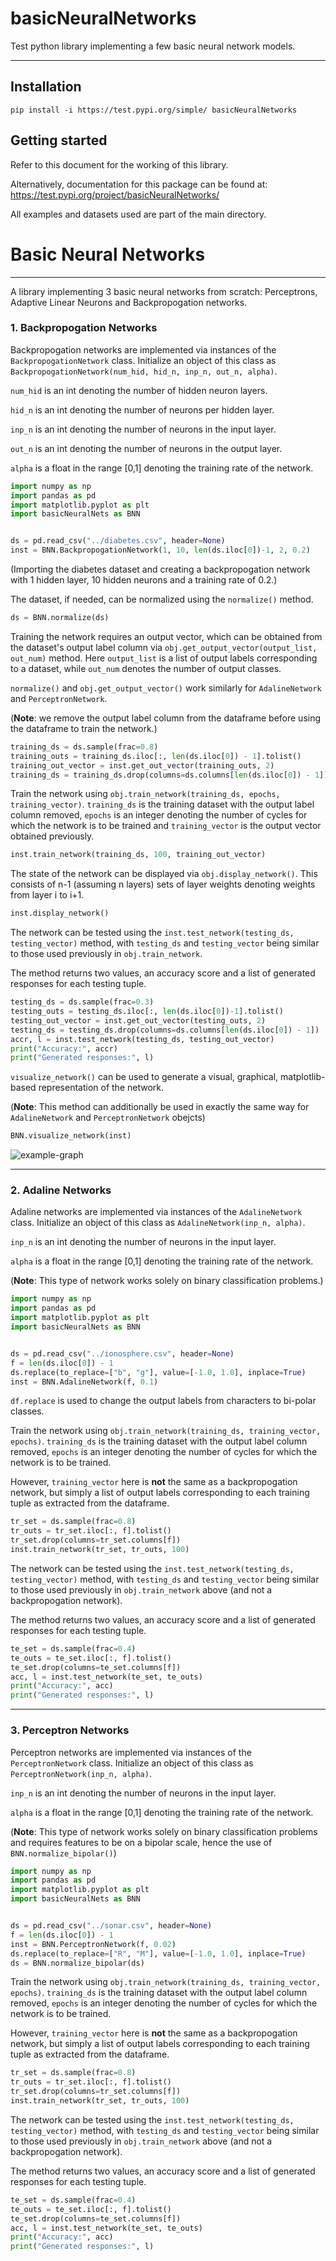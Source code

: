 # basicNeuralNetworks
Test python library implementing a few basic neural network models.

***
## Installation
```
pip install -i https://test.pypi.org/simple/ basicNeuralNetworks
```

## Getting started
Refer to this document for the working of this library.

Alternatively, documentation for this package can be found at: https://test.pypi.org/project/basicNeuralNetworks/

All examples and datasets used are part of the main directory.

# Basic Neural Networks
***
A library implementing 3 basic neural networks from scratch: Perceptrons, Adaptive Linear Neurons and 
Backpropogation networks.

### 1. Backpropogation Networks
Backpropogation networks are implemented via instances of the `BackpropogationNetwork` class.
Initialize an object of this class as `BackpropogationNetwork(num_hid, hid_n, inp_n, out_n, alpha)`.

`num_hid` is an int denoting the number of hidden neuron layers.

`hid_n` is an int denoting the number of neurons per hidden layer.

`inp_n` is an int denoting the number of neurons in the input layer.

`out_n` is an int denoting the number of neurons in the output layer.

`alpha` is a float in the range [0,1] denoting the training rate of the network.

```python
import numpy as np
import pandas as pd
import matplotlib.pyplot as plt
import basicNeuralNets as BNN


ds = pd.read_csv("../diabetes.csv", header=None)
inst = BNN.BackpropogationNetwork(1, 10, len(ds.iloc[0])-1, 2, 0.2)
```
(Importing the diabetes dataset and creating a backpropogation network with 1 hidden layer, 
10 hidden neurons and a training rate of 0.2.)

The dataset, if needed, can be normalized using the `normalize()` method.
```python
ds = BNN.normalize(ds)
```
Training the network requires an output vector, which can be obtained from the dataset's
output label column via `obj.get_output_vector(output_list, out_num)` method. Here `output_list` is
a list of output labels corresponding to a dataset, while `out_num` denotes the number of output classes.

`normalize()` and `obj.get_output_vector()` work similarly for `AdalineNetwork` and `PerceptronNetwork`.

(**Note**: we remove the output label column from the dataframe before using the dataframe to train the network.)
```python
training_ds = ds.sample(frac=0.8)
training_outs = training_ds.iloc[:, len(ds.iloc[0]) - 1].tolist()
training_out_vector = inst.get_out_vector(training_outs, 2)
training_ds = training_ds.drop(columns=ds.columns[len(ds.iloc[0]) - 1])
```
Train the network using `obj.train_network(training_ds, epochs, training_vector)`.
`training_ds` is the training dataset with the output label column removed, `epochs` is an integer
denoting the number of cycles for which the network is to be trained and `training_vector` is the output vector
obtained previously.
```python
inst.train_network(training_ds, 100, training_out_vector)
```
The state of the network can be displayed via `obj.display_network()`. This consists of 
n-1 (assuming n layers) sets of layer weights denoting weights from layer i to i+1.
```python
inst.display_network()
```
The network can be tested using the `inst.test_network(testing_ds, testing_vector)` method,
with `testing_ds` and `testing_vector` being similar to those used previously in `obj.train_network`.

The method returns two values, an accuracy score and a list of generated responses for each testing tuple.
```python
testing_ds = ds.sample(frac=0.3)
testing_outs = testing_ds.iloc[:, len(ds.iloc[0])-1].tolist()
testing_out_vector = inst.get_out_vector(testing_outs, 2)
testing_ds = testing_ds.drop(columns=ds.columns[len(ds.iloc[0]) - 1])
accr, l = inst.test_network(testing_ds, testing_out_vector)
print("Accuracy:", accr)
print("Generated responses:", l)
```
`visualize_network()` can be used to generate a visual, graphical, matplotlib-based representation of the network.

(**Note**: This method can additionally be used in exactly the same way for `AdalineNetwork` and `PerceptronNetwork` obejcts)
```python
BNN.visualize_network(inst)
```
![example-graph](https://drive.google.com/uc?export=view&id=1GdkcNlbw_FsKugGE55nyTkwfaWyJfEcP)

***

### 2. Adaline Networks

Adaline networks are implemented via instances of the `AdalineNetwork` class.
Initialize an object of this class as `AdalineNetwork(inp_n, alpha)`.

`inp_n` is an int denoting the number of neurons in the input layer.

`alpha` is a float in the range [0,1] denoting the training rate of the network.

(**Note**: This type of network works solely on binary classification problems.)
```python
import numpy as np
import pandas as pd
import matplotlib.pyplot as plt
import basicNeuralNets as BNN


ds = pd.read_csv("../ionosphere.csv", header=None)
f = len(ds.iloc[0]) - 1
ds.replace(to_replace=["b", "g"], value=[-1.0, 1.0], inplace=True)
inst = BNN.AdalineNetwork(f, 0.1)
```
`df.replace` is used to change the output labels from characters to bi-polar classes.

Train the network using `obj.train_network(training_ds, training_vector, epochs)`.
`training_ds` is the training dataset with the output label column removed, `epochs` is an integer
denoting the number of cycles for which the network is to be trained.

However, `training_vector` here is **not** the same as a backpropogation network, but simply a
list of output labels corresponding to each training tuple as extracted from the dataframe.
```python
tr_set = ds.sample(frac=0.8)
tr_outs = tr_set.iloc[:, f].tolist()
tr_set.drop(columns=tr_set.columns[f])
inst.train_network(tr_set, tr_outs, 100)
```
The network can be tested using the `inst.test_network(testing_ds, testing_vector)` method,
with `testing_ds` and `testing_vector` being similar to those used previously in `obj.train_network` above (and not a backpropogation network).

The method returns two values, an accuracy score and a list of generated responses for each testing tuple.
```python
te_set = ds.sample(frac=0.4)
te_outs = te_set.iloc[:, f].tolist()
te_set.drop(columns=te_set.columns[f])
acc, l = inst.test_network(te_set, te_outs)
print("Accuracy:", acc)
print("Generated responses:", l)
```

***

### 3. Perceptron Networks

Perceptron networks are implemented via instances of the `PerceptronNetwork` class.
Initialize an object of this class as `PerceptronNetwork(inp_n, alpha)`.

`inp_n` is an int denoting the number of neurons in the input layer.

`alpha` is a float in the range [0,1] denoting the training rate of the network.

(**Note**: This type of network works solely on binary classification problems and requires
features to be on a bipolar scale, hence the use of `BNN.normalize_bipolar()`)
```python
import numpy as np
import pandas as pd
import matplotlib.pyplot as plt
import basicNeuralNets as BNN


ds = pd.read_csv("../sonar.csv", header=None)
f = len(ds.iloc[0]) - 1
inst = BNN.PerceptronNetwork(f, 0.02)
ds.replace(to_replace=["R", "M"], value=[-1.0, 1.0], inplace=True)
ds = BNN.normalize_bipolar(ds)
```
Train the network using `obj.train_network(training_ds, training_vector, epochs)`.
`training_ds` is the training dataset with the output label column removed, `epochs` is an integer
denoting the number of cycles for which the network is to be trained.

However, `training_vector` here is **not** the same as a backpropogation network, but simply a
list of output labels corresponding to each training tuple as extracted from the dataframe.
```python
tr_set = ds.sample(frac=0.8)
tr_outs = tr_set.iloc[:, f].tolist()
tr_set.drop(columns=tr_set.columns[f])
inst.train_network(tr_set, tr_outs, 100)
```
The network can be tested using the `inst.test_network(testing_ds, testing_vector)` method,
with `testing_ds` and `testing_vector` being similar to those used previously in `obj.train_network` above (and not a backpropogation network).

The method returns two values, an accuracy score and a list of generated responses for each testing tuple.
```python
te_set = ds.sample(frac=0.4)
te_outs = te_set.iloc[:, f].tolist()
te_set.drop(columns=te_set.columns[f])
acc, l = inst.test_network(te_set, te_outs)
print("Accuracy:", acc)
print("Generated responses:", l)
```


